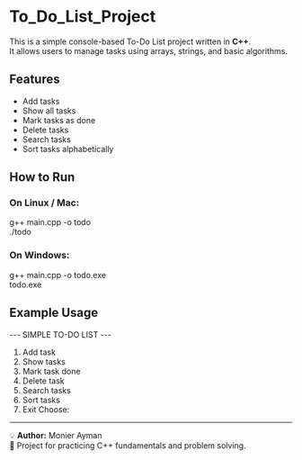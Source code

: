 # To_Do_List_Project

This is a simple console-based To-Do List project written in **C++**.  
It allows users to manage tasks using arrays, strings, and basic algorithms.

## Features
- Add tasks
- Show all tasks
- Mark tasks as done
- Delete tasks
- Search tasks
- Sort tasks alphabetically

## How to Run

### On Linux / Mac:
g++ main.cpp -o todo  
./todo

### On Windows:
g++ main.cpp -o todo.exe  
todo.exe

## Example Usage
--- SIMPLE TO-DO LIST ---
1. Add task
2. Show tasks
3. Mark task done
4. Delete task
5. Search tasks
6. Sort tasks
7. Exit
Choose:

---

💡 **Author:** Monier Ayman  
📌 Project for practicing C++ fundamentals and problem solving.


